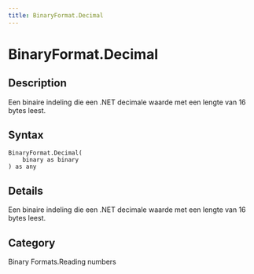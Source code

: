 ```yaml
---
title: BinaryFormat.Decimal
---
```


# BinaryFormat.Decimal


## Description

Een binaire indeling die een .NET decimale waarde met een lengte van 16 bytes leest.


## Syntax

```powerquery
BinaryFormat.Decimal(
    binary as binary
) as any
```


## Details

Een binaire indeling die een .NET decimale waarde met een lengte van 16 bytes leest.



## Category
Binary Formats.Reading numbers
